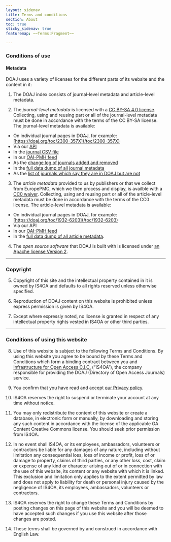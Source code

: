 ```yaml
---
layout: sidenav
title: Terms and conditions
section: About
toc: true
sticky_sidenav: true
featuremap: ~~Terms:Fragment~~

---
```


### Conditions of use

#### Metadata
DOAJ uses a variety of licenses for the different parts of its website and the content in it:

1. The DOAJ index consists of journal-level metadata and article-level metadata.

2. The *journal-level metadata* is licensed with a [CC BY-SA 4.0 license](https://creativecommons.org/licenses/by-sa/4.0/). Collecting, using and reusing part or all of the journal-level metadata must be done in accordance with the terms of the CC BY-SA license. The journal-level metadata is available:

  + On individual journal pages in DOAJ, for example: [https://doaj.org/toc/2300-357X](/toc/2300-357X)
  + Via our [API](/docs/api/)
  + In the [journal CSV file](/csv)
  + In our [OAI-PMH feed](/docs/oai-pmh)
  + As the [change log of journals added and removed](https://docs.google.com/spreadsheets/d/183mRBRqs2jOyP0qZWXN8dUd02D4vL0Mov_kgYF8HORM/edit#gid=0)
  + In the [full data dump of all journal metadata](/docs/public-data-dump/)
  + As the [list of journals which say they are in DOAJ but are not](https://docs.google.com/spreadsheets/d/1Y_Sza4rPDkf-NNX9kwiErGrKeNTM75md9B63A_gVpaQ/edit?usp=sharing)

3. The *article metadata* provided to us by publishers or that we collect from EuropePMC, which we then process and display, is availble with a [CC0 waiver](https://creativecommons.org/share-your-work/public-domain/cc0/). Collecting, using and reusing part or all of the article-level metadata must be done in accordance with the terms of the CC0 license. The article-level metadata is available:

  + On individual journal pages in DOAJ, for example: [https://doaj.org/toc/1932-6203](/toc/1932-6203)
  + Via our API
  + In our [OAI-PMH feed](/docs/oai-pmh)
  + In the [full data dump of all article metadata](/docs/public-data-dump/).

4. The *open source software* that DOAJ is built with is licensed under [an Apache license Version 2](https://github.com/DOAJ/doaj/blob/a6fc2bee499b5a8a1f24fb098acfb8e10bd72503/portality/static/vendor/select2-3.5.4/LICENSE).

---

### Copyright
5. Copyright of this site and the intellectual property contained in it is owned by IS4OA and defaults to all rights reserved unless otherwise specified.

6. Reproduction of DOAJ content on this website is prohibited unless express permission is given by IS4OA.

7. Except where expressly noted, no license is granted in respect of any intellectual property rights vested in IS4OA or other third parties.

---

### Conditions of using this website
8. Use of this website is subject to the following Terms and Conditions. By using this website you agree to be bound by these Terms and Conditions which form a binding contract between you and [Infrastructure for Open Access C.I.C.](https://is4oa.org/) (“IS4OA”), the company responsible for providing the DOAJ (Directory of Open Access Journals) service.

9. You confirm that you have read and accept [our Privacy policy](/privacy/).

10. IS4OA reserves the right to suspend or terminate your account at any time without notice.

11. You may only redistribute the content of this website or create a database, in electronic form or manually, by downloading and storing any such content in accordance with the license of the applicable OA Content Creative Commons license. You should seek prior permission from IS4OA.

12. In no event shall IS4OA, or its employees, ambassadors, volunteers or contractors be liable for any damages of any nature, including without limitation any consequential loss, loss of income or profit, loss of or damage to property, claims of third parties, or any other loss, cost, claim or expense of any kind or character arising out of or in connection with the use of this website, its content or any website with which it is linked. This exclusion and limitation only applies to the extent permitted by law and does not apply to liability for death or personal injury caused by the negligence of IS4OA, its employees, ambassadors, volunteers or contractors.

13. IS4OA reserves the right to change these Terms and Conditions by posting changes on this page of this website and you will be deemed to have accepted such changes if you use this website after those changes are posted.

14. These terms shall be governed by and construed in accordance with English Law.

